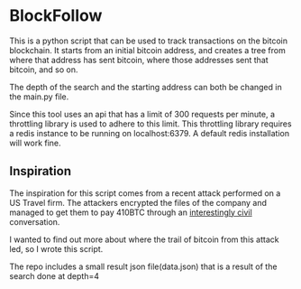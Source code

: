 # BlockFollow
This is a python script that can be used to track transactions on the bitcoin blockchain.
It starts from an initial bitcoin address, and creates a tree from where that address has sent bitcoin, where those addresses sent that bitcoin, and so on.


The depth of the search and the starting address can both be changed in the main.py file.


Since this tool uses an api that has a limit of 300 requests per minute, a throttling library is used to adhere to this limit. This throttling library requires a redis instance to be running on localhost:6379. A default redis installation will work fine.

## Inspiration
The inspiration for this script comes from a recent attack performed on a US Travel firm. The attackers encrypted the files of the company and managed to get them to pay 410BTC through an [interestingly civil](https://twitter.com/jc_stubbs/status/1289199296328298497) conversation.


I wanted to find out more about where the trail of bitcoin from this attack led, so I wrote this script.



The repo includes a small result json file(data.json) that is a result of the search done at depth=4 